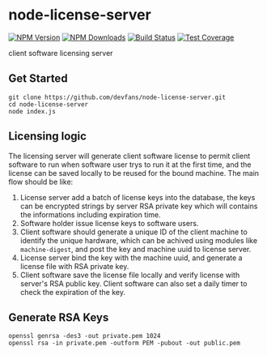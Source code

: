 # node-license-server
[![NPM Version][npm-image]][npm-url]
[![NPM Downloads][downloads-image]][downloads-url]
[![Build Status][travis-image]][travis-url]
[![Test Coverage][coveralls-image]][coveralls-url]

client software licensing server

## Get Started
```
git clone https://github.com/devfans/node-license-server.git
cd node-license-server
node index.js

```

## Licensing logic

The licensing server will generate client software license to permit client software to run when software user trys to run it at the first time, and the license can be saved locally to be reused for the bound machine. The main flow should be like:

1. License server add a batch of license keys into the database, the keys can be encrypted strings by server RSA private key which will contains the informations including expiration time. 
2. Software holder issue license keys to software users.
3. Client software should generate a unique ID of the client machine to identify the unique hardware, which can be achived using modules like `machine-digest`, and post the key and machine uuid to license server.
4. License server bind the key with the machine uuid, and generate a license file with RSA private key.
5. Client software save the license file locally and verify license with server's RSA public key. Client software can also set a daily timer to check the expiration of the key.

## Generate RSA Keys

```
openssl genrsa -des3 -out private.pem 1024
openssl rsa -in private.pem -outform PEM -pubout -out public.pem
```
  
[npm-image]: https://img.shields.io/npm/v/node-license-server.svg
[npm-url]: https://npmjs.org/package/node-license-server
[travis-image]: https://img.shields.io/travis/devfans/node-license-server/master.svg
[travis-url]: https://travis-ci.org/devfans/node-license-server
[coveralls-image]: https://img.shields.io/coveralls/devfans/node-license-server/master.svg
[coveralls-url]: https://coveralls.io/r/devfans/node-license-server?branch=master
[downloads-image]: https://img.shields.io/npm/dm/node-license-server.svg
[downloads-url]: https://npmjs.org/package/node-license-server


